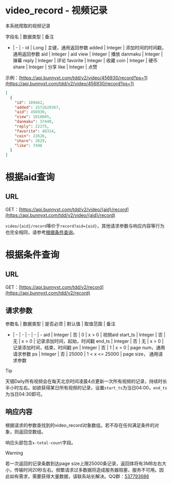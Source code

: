 # video_record - 视频记录

本系统爬取的视频记录

字段名 | 数据类型 | 备注
- | - | - 
id | Long | 主键，通用返回参数
added | Integer | 添加时间的时间戳，通用返回参数
aid | Integer | aid
view | Integer | 播放
danmaku | Integer | 弹幕
reply | Integer | 评论
favorite | Integer | 收藏
coin | Integer | 硬币
share | Integer | 分享
like | Integer | 点赞

示例：[https://api.bunnyxt.com/tdd/v2/video/456930/record?ps=1](https://api.bunnyxt.com/tdd/v2/video/456930/record?ps=1)

```JSON
[
  {
    "id": 189462,
    "added": 1572620367,
    "aid": 456930,
    "view": 1018605,
    "danmaku": 37440,
    "reply": 22275,
    "favorite": 48314,
    "coin": 22626,
    "share": 2629,
    "like": 7498
  }
]
```

# 根据aid查询

## URL

GET：[https://api.bunnyxt.com/tdd/v2/video/{aid}/record](https://api.bunnyxt.com/tdd/v2/video/{aid}/record)

`video/{aid}/record`等价于`record?aid={aid}`，其他请求参数与响应内容等行为也完全相同，请参考[根据条件查询](#根据条件查询)。

# 根据条件查询

## URL

GET：[https://api.bunnyxt.com/tdd/v2/record](https://api.bunnyxt.com/tdd/v2/record)

## 请求参数

参数名 | 数据类型 | 是否必须 | 默认值 | 取值范围 | 备注
- | - | - | - | - | -
aid | Integer | 否 | 0 | x > 0 | 视频aid
start_ts | Integer | 否 | 无 | x > 0 | 记录添加时间，起始，时间戳
end_ts | Integer | 否 | 无 | x > 0 | 记录添加时间，结束，时间戳
pn | Integer | 否 | 1 | x > 0 | page num，通用请求参数
ps | Integer | 否 | 25000 | 1 < x <= 25000 | page size， 通用请求参数

> [!TIP]
> 天钿Daily所有视频会在每天北京时间凌晨4点更新一次所有视频的记录，持续时长半小时左右。如欲获得某日所有视频的记录，设置`start_ts`为当日04:00，`end_ts`为当日04:30即可。

## 响应内容

根据请求的参数查找到的video_record对象数组。若不存在任何满足条件的对象，则返回空数组。

响应头部包含`x-total-count`字段。

> [!WARNING]
> 若一次返回的记录条数到达page size上限25000条记录，返回体将有3MB左右大小，传输时间20秒左右。频繁请求过多数据将造成服务器阻塞，服务不可用。因此如有需求，需要获得大量数据，请联系站长解决。QQ群：[537793686](https://jq.qq.com/?_wv=1027&k=588s7nw)